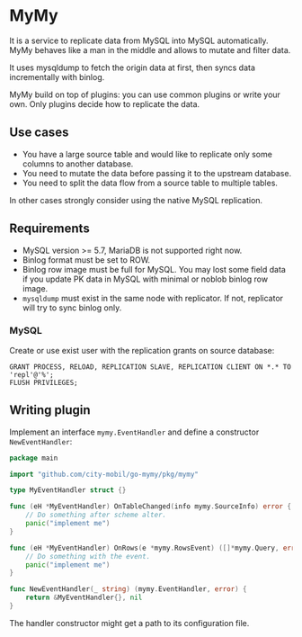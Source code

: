 # MyMy

It is a service to replicate data from MySQL into MySQL automatically. 
MyMy behaves like a man in the middle and allows to mutate and filter data.

It uses mysqldump to fetch the origin data at first, then syncs data incrementally with binlog.

MyMy build on top of plugins: you can use common plugins or write your own. 
Only plugins decide how to replicate the data. 

## Use cases

* You have a large source table and would like to replicate only some columns to another database.
* You need to mutate the data before passing it to the upstream database.
* You need to split the data flow from a source table to multiple tables.

In other cases strongly consider using the native MySQL replication.

## Requirements

* MySQL version >= 5.7, MariaDB is not supported right now.
* Binlog format must be set to ROW.
* Binlog row image must be full for MySQL. You may lost some field data if you update PK data in MySQL with minimal or noblob binlog row image.
* `mysqldump` must exist in the same node with replicator. If not, replicator will try to sync binlog only.

### MySQL

Create or use exist user with the replication grants on source database:

```mysql
GRANT PROCESS, RELOAD, REPLICATION SLAVE, REPLICATION CLIENT ON *.* TO 'repl'@'%';
FLUSH PRIVILEGES;
```

## Writing plugin

Implement an interface `mymy.EventHandler` and define a constructor `NewEventHandler`:

```go
package main

import "github.com/city-mobil/go-mymy/pkg/mymy"

type MyEventHandler struct {}

func (eH *MyEventHandler) OnTableChanged(info mymy.SourceInfo) error {
	// Do something after scheme alter. 
	panic("implement me")
}

func (eH *MyEventHandler) OnRows(e *mymy.RowsEvent) ([]*mymy.Query, error) {
	// Do something with the event.
	panic("implement me")
}

func NewEventHandler(_ string) (mymy.EventHandler, error) {
	return &MyEventHandler{}, nil
}
```

The handler constructor might get a path to its configuration file.